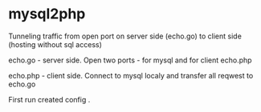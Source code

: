 # mysql2php

Tunneling traffic from open port on server side (echo.go) to client side (hosting without sql access)

echo.go - server side. Open two ports - for mysql and for client echo.php


echo.php - client side. Connect to mysql localy and transfer all reqwest to echo.go


First run created config .
